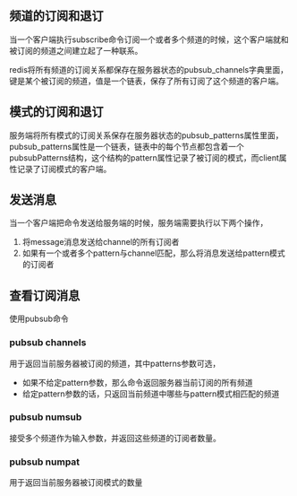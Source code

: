 ## 频道的订阅和退订

当一个客户端执行subscribe命令订阅一个或者多个频道的时候，这个客户端就和被订阅的频道之间建立起了一种联系。

redis将所有频道的订阅关系都保存在服务器状态的pubsub_channels字典里面，键是某个被订阅的频道，值是一个链表，保存了所有订阅了这个频道的客户端。

## 模式的订阅和退订

服务端将所有模式的订阅关系保存在服务器状态的pubsub_patterns属性里面，pubsub_patterns属性是一个链表，链表中的每个节点都包含着一个pubsubPatterns结构，这个结构的pattern属性记录了被订阅的模式，而client属性记录了订阅模式的客户端。

## 发送消息

当一个客户端把命令发送给服务端的时候，服务端需要执行以下两个操作，

1. 将message消息发送给channel的所有订阅者
2. 如果有一个或者多个pattern与channel匹配，那么将消息发送给pattern模式的订阅者

## 查看订阅消息

使用pubsub命令

### pubsub channels

用于返回当前服务器被订阅的频道，其中patterns参数可选，

* 如果不给定pattern参数，那么命令返回服务器当前订阅的所有频道
* 给定pattern参数的话，只返回当前频道中哪些与pattern模式相匹配的频道

### pubsub numsub

接受多个频道作为输入参数，并返回这些频道的订阅者数量。

### pubsub numpat

用于返回当前服务器被订阅模式的数量
